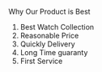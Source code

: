 Why Our Product is Best
1. Best Watch Collection
2. Reasonable Price
3. Quickly Delivery
4. Long Time guaranty
5. First Service

